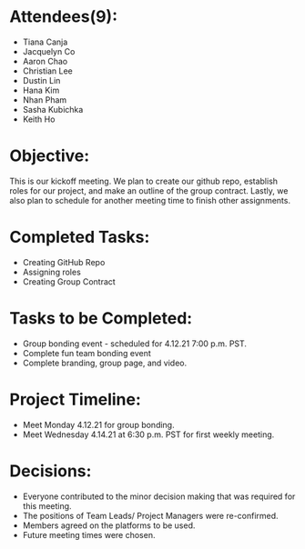 
# Attendees(9):
* Tiana Canja
* Jacquelyn Co
* Aaron Chao
* Christian Lee
* Dustin Lin
* Hana Kim
* Nhan Pham
* Sasha Kubichka
* Keith Ho

# Objective: 
This is our kickoff meeting. We plan to create our github repo, establish roles for our project, and make an outline of the group contract. Lastly, we also plan to schedule for another meeting time to finish other assignments.


# Completed Tasks:
* Creating GitHub Repo
* Assigning roles
* Creating Group Contract

# Tasks to be Completed:
* Group bonding event - scheduled for 4.12.21 7:00 p.m. PST.
* Complete fun team bonding event
* Complete branding, group page, and video.

# Project Timeline:
* Meet Monday 4.12.21 for group bonding.
* Meet Wednesday 4.14.21 at 6:30 p.m. PST for first weekly meeting.

# Decisions:
* Everyone contributed to the minor decision making that was required for this meeting. 
* The positions of Team Leads/ Project Managers were re-confirmed.
* Members agreed on the platforms to be used.
* Future meeting times were chosen.
